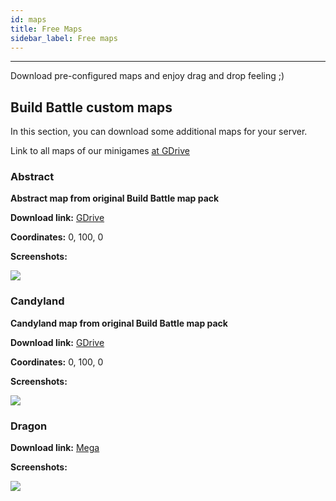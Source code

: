 ```yaml
---
id: maps
title: Free Maps
sidebar_label: Free maps
---
```

---
Download pre-configured maps and enjoy drag and drop feeling ;)

## Build Battle custom maps <a id="build-battle-custom-maps"></a>

In this section, you can download some additional maps for your server.

Link to all maps of our minigames [at GDrive](https://drive.google.com/open?id=1Be3maNAEa4W37PZaDmvpNepOv1kGLAnb)

### Abstract

**Abstract map from original Build Battle map pack**

**Download link:** [GDrive](https://drive.google.com/open?id=1cBn-QtPHcjcieCUQ4yLQEqk6t55qRzQc)

**Coordinates:** 0, 100, 0

**Screenshots:**

![](https://i.imgur.com/Ok742W4.jpg)

### Candyland <a id="candyland"></a>

**Candyland map from original Build Battle map pack**

**Download link:** [GDrive](https://drive.google.com/open?id=1NlljHNprryQWbqFvFa0g4bLC6ztYTE6J)

**Coordinates:** 0, 100, 0

**Screenshots:**

![](https://i.imgur.com/vfWs9j4.jpg)

### Dragon <a id="dragon"></a>

**Download link:** [Mega](https://mega.nz/folder/ZtQRXC5Y#nhDbwJDh4Df7Ho76ydkMEQ)

**Screenshots:**

![](https://cdn.discordapp.com/attachments/607914966951133195/727562010308640868/unknown.png)

